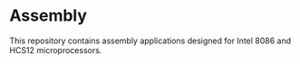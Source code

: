# Assembly

This repository contains assembly applications designed for Intel 8086 and HCS12 microprocessors.
